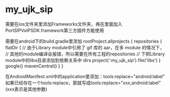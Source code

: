 # my_ujk_sip

需要在ios文件夹里添加Frameworks文件夹，再在里面加入PortSIPVoIPSDK.framework第三方插件方能使用

需要在android下的build.gradle里添加
rootProject.allprojects {
    repositories {
        flatDir {
            // 由于Library module中引用了 gif 库的 aar，在多 module 的情况下，
            // 其他的module编译会报错，所以需要在所有工程的repositories
            // 下把Library module中的libs目录添加到依赖关系中
            dirs project(':my_ujk_sip').file('libs')
        }
        google()
        mavenCentral()
    }
}

在AndroidManifest.xml中的application里添加：tools:replace="android:label"
如果已经存在一个tools:replace，那就写成tools:replace="xxx,android:label"(xxx表示是其他参数)

